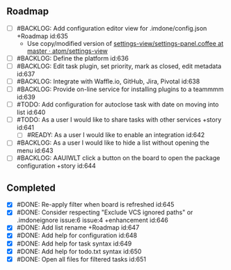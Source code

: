 Roadmap
----
- [ ] #BACKLOG: Add configuration editor view for .imdone/config.json +Roadmap id:635
  - Use copy/modified version of [settings-view/settings-panel.coffee at master · atom/settings-view](https://github.com/atom/settings-view/blob/master/lib/settings-panel.coffee)
- [ ] #BACKLOG: Define the platform id:636
- [ ] #BACKLOG: Edit task plugin, set priority, mark as closed, edit metadata id:637
- [ ] #BACKLOG: Integrate with Waffle.io, GitHub, Jira, Pivotal id:638
- [ ] #BACKLOG: Provide on-line service for installing plugins to a teammmm id:639
- [ ] #TODO: Add configuration for autoclose task with date on moving into list id:640
- [ ] #TODO: As a user I would like to share tasks with other services +story id:641
  - [ ] #READY: As a user I would like to enable an integration id:642
- [ ] #BACKLOG: As a user I would like to hide a list without opening the menu id:643
- [ ] #BACKLOG: AAUIWLT click a button on the board to open the package configuration +story id:644

Completed
----
- [x] #DONE: Re-apply filter when board is refreshed id:645
- [x] #DONE: Consider respecting "Exclude VCS ignored paths" or .imdoneignore issue:6 issue:4 +enhancement id:646
- [x] #DONE: Add list rename +Roadmap id:647
- [x] #DONE: Add help for configuration id:648
- [x] #DONE: Add help for task syntax id:649
- [x] #DONE: Add help for todo.txt syntax id:650
- [x] #DONE: Open all files for filtered tasks id:651
